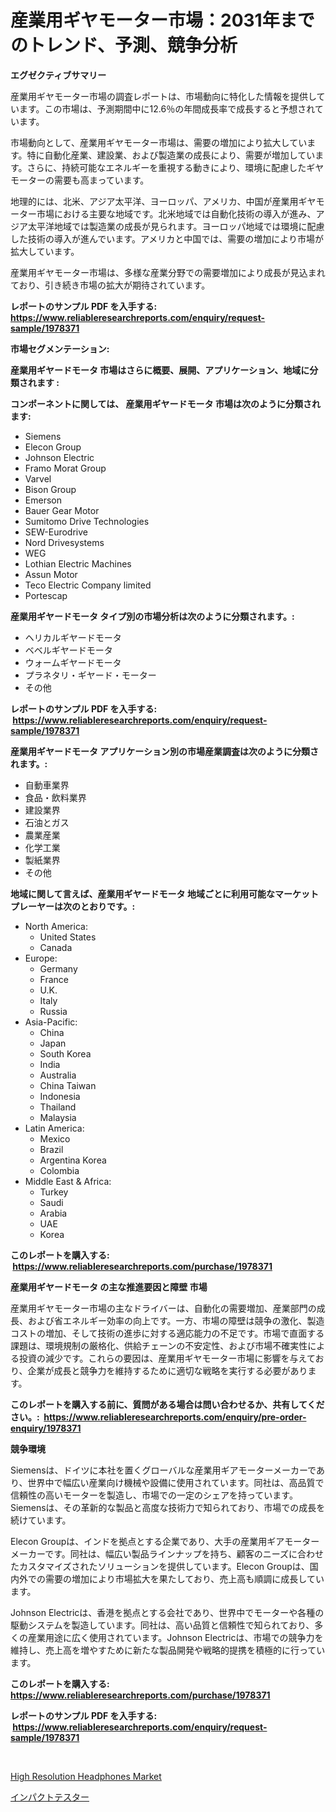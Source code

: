 <p><h1>産業用ギヤモーター市場：2031年までのトレンド、予測、競争分析</h1></p><p><strong>エグゼクティブサマリー</strong></p>
<p><p>産業用ギヤモーター市場の調査レポートは、市場動向に特化した情報を提供しています。この市場は、予測期間中に12.6％の年間成長率で成長すると予想されています。</p><p>市場動向として、産業用ギヤモーター市場は、需要の増加により拡大しています。特に自動化産業、建設業、および製造業の成長により、需要が増加しています。さらに、持続可能なエネルギーを重視する動きにより、環境に配慮したギヤモーターの需要も高まっています。</p><p>地理的には、北米、アジア太平洋、ヨーロッパ、アメリカ、中国が産業用ギヤモーター市場における主要な地域です。北米地域では自動化技術の導入が進み、アジア太平洋地域では製造業の成長が見られます。ヨーロッパ地域では環境に配慮した技術の導入が進んでいます。アメリカと中国では、需要の増加により市場が拡大しています。</p><p>産業用ギヤモーター市場は、多様な産業分野での需要増加により成長が見込まれており、引き続き市場の拡大が期待されています。</p></p>
<p><strong>レポートのサンプル PDF を入手する: <a href="https://www.reliableresearchreports.com/enquiry/request-sample/1978371">https://www.reliableresearchreports.com/enquiry/request-sample/1978371</a></strong></p>
<p><strong>市場セグメンテーション:</strong></p>
<p><strong> 産業用ギヤードモータ 市場はさらに概要、展開、アプリケーション、地域に分類されます :</strong></p>
<p><strong>コンポーネントに関しては、 産業用ギヤードモータ 市場は次のように分類されます: &nbsp;</strong></p>
<p><ul><li>Siemens</li><li>Elecon Group</li><li>Johnson Electric</li><li>Framo Morat Group</li><li>Varvel</li><li>Bison Group</li><li>Emerson</li><li>Bauer Gear Motor</li><li>Sumitomo Drive Technologies</li><li>SEW-Eurodrive</li><li>Nord Drivesystems</li><li>WEG</li><li>Lothian Electric Machines</li><li>Assun Motor</li><li>Teco Electric Company limited</li><li>Portescap</li></ul></p>
<p><strong> 産業用ギヤードモータ タイプ別の市場分析は次のように分類されます。:</strong></p>
<p><ul><li>ヘリカルギヤードモータ</li><li>ベベルギヤードモータ</li><li>ウォームギヤードモータ</li><li>プラネタリ・ギヤード・モーター</li><li>その他</li></ul></p>
<p><strong>レポートのサンプル PDF を入手する: &nbsp;<a href="https://www.reliableresearchreports.com/enquiry/request-sample/1978371">https://www.reliableresearchreports.com/enquiry/request-sample/1978371</a></strong></p>
<p><strong> 産業用ギヤードモータ アプリケーション別の市場産業調査は次のように分類されます。:</strong></p>
<p><ul><li>自動車業界</li><li>食品・飲料業界</li><li>建設業界</li><li>石油とガス</li><li>農業産業</li><li>化学工業</li><li>製紙業界</li><li>その他</li></ul></p>
<p><strong>地域に関して言えば、産業用ギヤードモータ 地域ごとに利用可能なマーケットプレーヤーは次のとおりです。:</strong></p>
<p><ul>
    <li>
        North America:
        <ul>
            <li>United States</li>
            <li>Canada</li>
        </ul>
    </li>
    <li>
        Europe:
        <ul>
            <li>Germany</li>
            <li>France</li>
            <li>U.K.</li>
            <li>Italy</li>
            <li>Russia</li>
        </ul>
    </li>
    <li>
        Asia-Pacific:
        <ul>
            <li>China</li>
            <li>Japan</li>
            <li>South Korea</li>
            <li>India</li>
            <li>Australia</li>
            <li>China Taiwan</li>
            <li>Indonesia</li>
            <li>Thailand</li>
            <li>Malaysia</li>
        </ul>
    </li>
    <li>
        Latin America:
        <ul>
            <li>Mexico</li>
            <li>Brazil</li>
            <li>Argentina Korea</li>
            <li>Colombia</li>
        </ul>
    </li>
    <li>
        Middle East & Africa:
        <ul>
            <li>Turkey</li>
            <li>Saudi</li>
            <li>Arabia</li>
            <li>UAE</li>
            <li>Korea</li>
        </ul>
    </li>
    </ul></p>
<p><strong>このレポートを購入する: &nbsp;<a href="https://www.reliableresearchreports.com/purchase/1978371">https://www.reliableresearchreports.com/purchase/1978371</a></strong></p>
<p><strong>産業用ギヤードモータ の主な推進要因と障壁 市場</strong></p>
<p><p>産業用ギヤモーター市場の主なドライバーは、自動化の需要増加、産業部門の成長、および省エネルギー効率の向上です。一方、市場の障壁は競争の激化、製造コストの増加、そして技術の進歩に対する適応能力の不足です。市場で直面する課題は、環境規制の厳格化、供給チェーンの不安定性、および市場不確実性による投資の減少です。これらの要因は、産業用ギヤモーター市場に影響を与えており、企業が成長と競争力を維持するために適切な戦略を実行する必要があります。</p></p>
<p><strong>このレポートを購入する前に、質問がある場合は問い合わせるか、共有してください。:&nbsp; <a href="https://www.reliableresearchreports.com/enquiry/pre-order-enquiry/1978371">https://www.reliableresearchreports.com/enquiry/pre-order-enquiry/1978371</a></strong></p>
<p><strong>競争環境</strong></p>
<p><p>Siemensは、ドイツに本社を置くグローバルな産業用ギアモーターメーカーであり、世界中で幅広い産業向け機械や設備に使用されています。同社は、高品質で信頼性の高いモーターを製造し、市場での一定のシェアを持っています。Siemensは、その革新的な製品と高度な技術力で知られており、市場での成長を続けています。</p><p>Elecon Groupは、インドを拠点とする企業であり、大手の産業用ギアモーターメーカーです。同社は、幅広い製品ラインナップを持ち、顧客のニーズに合わせたカスタマイズされたソリューションを提供しています。Elecon Groupは、国内外での需要の増加により市場拡大を果たしており、売上高も順調に成長しています。</p><p>Johnson Electricは、香港を拠点とする会社であり、世界中でモーターや各種の駆動システムを製造しています。同社は、高い品質と信頼性で知られており、多くの産業用途に広く使用されています。Johnson Electricは、市場での競争力を維持し、売上高を増やすために新たな製品開発や戦略的提携を積極的に行っています。</p></p>
<p><strong>このレポートを購入する: &nbsp; <a href="https://www.reliableresearchreports.com/purchase/1978371">https://www.reliableresearchreports.com/purchase/1978371</a></strong></p>
<p><strong>レポートのサンプル PDF を入手する: &nbsp;<a href="https://www.reliableresearchreports.com/enquiry/request-sample/1978371">https://www.reliableresearchreports.com/enquiry/request-sample/1978371</a></strong><strong></strong></p>
<p>&nbsp;</p>
<p><p><a href="https://github.com/nicholepatriciadoylenwnrjr0/Market-Research-Report-List-1/blob/main/high-resolution-headphones-market.md">High Resolution Headphones Market</a></p><p><a href="https://github.com/nemesis2824/Market-Research-Report-List-1/blob/main/279106011068.md">インパクトテスター</a></p></p>